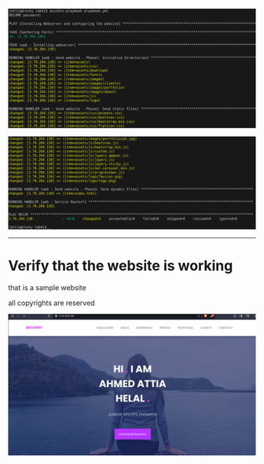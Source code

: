 
![](screenshots/testing_roles_1.png)

![](screenshots/testing_roles_2.png)

-----------

# Verify that the website is working 

that is a sample website

all copyrights are reserved


![](screenshots/Website_sample.png)
